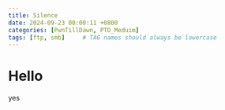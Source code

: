 ```yaml
---
title: Silence
date: 2024-09-23 00:00:11 +0800
categories: [PwnTillDawn, PTD_Meduim]
tags: [ftp, smb]     # TAG names should always be lowercase
---
```


# Hello

yes